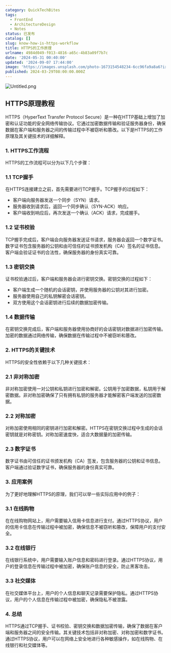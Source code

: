 ```yaml
---
category: QuickTechBites
tags:
  - FrontEnd
  - ArchitectureDesign
  - Notes
status: 已发布
catalog: []
slug: know-how-is-https-workflow
title: HTTPS的工作原理
urlname: 4984d049-f013-4816-a65c-4b83a09f7b7c
date: '2024-05-31 00:40:00'
updated: '2024-09-07 17:44:00'
image: 'https://images.unsplash.com/photo-1673154548234-6cc96fa9a8a6?ixlib=rb-4.0.3&q=85&fm=jpg&crop=entropy&cs=srgb'
published: 2024-03-29T08:00:00.000Z
---
```


![Untitled.png](https://prod-files-secure.s3.us-west-2.amazonaws.com/5d24fe63-e567-4804-86f9-9fdc62e13082/2950c759-0255-4c0a-becc-122aae8c82c0/Untitled.png?X-Amz-Algorithm=AWS4-HMAC-SHA256&X-Amz-Content-Sha256=UNSIGNED-PAYLOAD&X-Amz-Credential=ASIAZI2LB466VMPKPMN2%2F20250226%2Fus-west-2%2Fs3%2Faws4_request&X-Amz-Date=20250226T213259Z&X-Amz-Expires=3600&X-Amz-Security-Token=IQoJb3JpZ2luX2VjEC0aCXVzLXdlc3QtMiJIMEYCIQDcApr1mJdgeXjDYVQebP%2FuhoYj%2F0oZn0QCJjVF1bSkggIhAO0IG6PIR1T1TzorRq3kc9D9Ymmulvdq4JiECmJkm6uAKv8DCGYQABoMNjM3NDIzMTgzODA1IgyNJiOhO8Bmn%2Bf2KPIq3AOeUqQ%2BCMroxjQVNJ3U8tJAavajxPOPCoLn%2FFHAa3%2BZ%2FI5oN4N2a%2FhkBU7ugsywpUXlpbrTjjTusec4J19p4GUGoO0XVgb%2FGw6eqBTYne8w4fgxJgfsRKuk9lumkvcSV5ZLenZr3OtcQuQ8BWicPZsD%2FbhYQrlWl4RaGbui1K0FSivKKlo0dwcuHgjEgWTuFEiOi6%2Fh2wYmzKqlIf%2Fwmzk%2FtvsEsv6bzN4zA9%2Buyq6wW%2F9UyaDWYC9XzgGKsVXdw3Bc%2Bcie%2B%2BISrjQ3AqUBxcgABxsDCqFBY%2FrCK1vnqEhlJScDIyWu1XYF3d0AJP68IaecpzV%2BQspuI0YueHg65juUlQvWSE7Apkfnk%2FOmCSTprU4ton%2Bgc%2F%2BlXD4uqqyx6IMaQQ4QugO022M5dl9dkh14VAlOClzmYSvh%2B1OMToS7wiloQIFW8HxsejObZ5PDk5m%2Bj%2Fg1pSEvEEjAHwXzGCRB%2BjL4y51%2FwSuLKL2YoPKFmt5HkkaaqHwZgNLNAKE7eWoSadOBBJ9AO5kuPr17dYuHzuKwV2qxibbYYPhuDNSgnES7r3ROnitYYhTtIsTY3q0Nw3dis8rx94q0FMCUtZOH7whvTLkoBpg8ulTOeAJKdVhtguEJS4ehWTSGXzC1%2F%2F29BjqkASzBOpo3aE%2Bps3xZOWq4uKbURhXJJ8aTqPEFIgKmDEn0ZwTei3hg8GXvLs%2FpVbxlVCMZVKrKOwkkPA%2FPmEdT37bLFuNZEm6zrIVvYxmJR76ZkIvThTuhB%2Bj82rXj6LI6lnampiLmlPzceDdvdhTDSniEqCYl4aae%2Fw5ySRuITH0hsIE4EZPgGCRhVv%2FYJtx94iVQX0%2BJuYVsjhYkrkC5820hZNTE&X-Amz-Signature=0baafac4c6cf202b31eead911850271f53c8855c3e9f335853ee8e5c56177235&X-Amz-SignedHeaders=host&x-id=GetObject)


## HTTPS原理教程


HTTPS（HyperText Transfer Protocol Secure）是一种在HTTP基础上增加了加密和认证功能的安全网络传输协议。它通过加密数据传输和验证服务器身份，确保数据在客户端和服务器之间的传输过程中不被窃听和篡改。以下是HTTPS的工作原理及其关键技术的详细解释。


### 1. HTTPS工作流程


HTTPS的工作流程可以分为以下几个步骤：


### 1.1 TCP握手


在HTTPS连接建立之前，首先需要进行TCP握手。TCP握手的过程如下：

- 客户端向服务器发送一个同步（SYN）请求。
- 服务器收到请求后，返回一个同步确认（SYN-ACK）响应。
- 客户端收到响应后，再次发送一个确认（ACK）请求，完成握手。

### 1.2 证书校验


TCP握手完成后，客户端会向服务器发送证书请求，服务器会返回一个数字证书。数字证书包含服务器的公钥和由可信任的证书颁发机构（CA）签名的证书信息。客户端会验证证书的合法性，确保服务器的身份真实可靠。


### 1.3 密钥交换


证书校验通过后，客户端和服务器会进行密钥交换。密钥交换的过程如下：

- 客户端生成一个随机的会话密钥，并使用服务器的公钥对其进行加密。
- 服务器使用自己的私钥解密会话密钥。
- 双方使用这个会话密钥进行后续的数据加密传输。

### 1.4 数据传输


在密钥交换完成后，客户端和服务器使用协商好的会话密钥对数据进行加密传输。加密的数据通过网络传输，确保数据在传输过程中不被窃听和篡改。


### 2. HTTPS的关键技术


HTTPS的安全性依赖于以下几种关键技术：


### 2.1 非对称加密


非对称加密使用一对公钥和私钥进行加密和解密。公钥用于加密数据，私钥用于解密数据。非对称加密确保了只有拥有私钥的服务器才能解密客户端发送的加密数据。


### 2.2 对称加密


对称加密使用相同的密钥进行加密和解密。HTTPS在密钥交换过程中生成的会话密钥就是对称密钥。对称加密速度快，适合大数据量的加密传输。


### 2.3 数字证书


数字证书由可信任的证书颁发机构（CA）签发，包含服务器的公钥和证书信息。客户端通过验证数字证书，确保服务器的身份真实可靠。


### 3. 应用案例


为了更好地理解HTTPS的原理，我们可以举一些实际应用中的例子：


### 3.1 在线购物


在在线购物网站上，用户需要输入信用卡信息进行支付。通过HTTPS协议，用户的信用卡信息在传输过程中被加密，确保信息不被窃听和篡改，保障用户的支付安全。


### 3.2 在线银行


在线银行系统中，用户需要输入账户信息和密码进行登录。通过HTTPS协议，用户的登录信息在传输过程中被加密，确保账户信息的安全，防止黑客攻击。


### 3.3 社交媒体


在社交媒体平台上，用户的个人信息和聊天记录需要保护隐私。通过HTTPS协议，用户的个人信息在传输过程中被加密，确保隐私不被泄露。


### 4. 总结


HTTPS通过TCP握手、证书校验、密钥交换和数据加密传输，确保了数据在客户端和服务器之间的安全传输。其关键技术包括非对称加密、对称加密和数字证书。通过HTTPS协议，用户可以在网络上安全地进行各种敏感操作，如在线购物、在线银行和社交媒体等。

